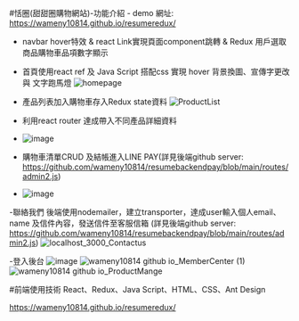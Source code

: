 #恬圈(甜甜圈購物網站)-功能介紹 - demo 網址: https://wameny10814.github.io/resumeredux/
 - navbar hover特效 & react Link實現頁面component跳轉 & Redux 用戶選取商品購物車品項數字顯示
 - 首頁使用react ref 及 Java Script 搭配css 實現 hover 背景換圖、宣傳字更改 與 文字跑馬燈
 ![homepage](https://user-images.githubusercontent.com/104507463/230573962-43af7e14-aca4-4a4c-a9ab-c6d91ce05a97.png)

 - 產品列表加入購物車存入Redux state資料
 ![ProductList](https://user-images.githubusercontent.com/104507463/230574240-d9d93b6d-b373-484b-a9c3-219b955a21db.png)
 - 利用react router 達成帶入不同產品詳細資料
 - ![image](https://github.com/user-attachments/assets/bf9e803a-3cee-4dfb-b9fa-9df2b6510ebb)
 
  - 購物車清單CRUD 及結帳進入LINE PAY(詳見後端github server: https://github.com/wameny10814/resumebackendpay/blob/main/routes/admin2.js)

  - ![image](https://github.com/user-attachments/assets/a440df85-b3d4-43c0-aae2-64155d260a8d)

 -聯絡我們 後端使用nodemailer，建立transporter，達成user輸入個人email、name 及信件內容，發送信件至客服信箱 (詳見後端github server: https://github.com/wameny10814/resumebackendpay/blob/main/routes/admin2.js)
 ![localhost_3000_Contactus](https://user-images.githubusercontent.com/104507463/231121067-e5561eea-07a6-417b-9bfd-34c4080c6158.png)

-登入後台
![image](https://github.com/user-attachments/assets/99003084-eeb0-4c01-8548-3cf6b25d6afe)
![wameny10814 github io_MemberCenter (1)](https://github.com/user-attachments/assets/0258f332-6e0a-4a79-8adc-56ead9ed99bf)
![wameny10814 github io_ProductMange](https://github.com/user-attachments/assets/5c1c22e1-3154-4fea-adb6-638bc0003f5b)




 



#前端使用技術
React、Redux、Java Script、HTML、CSS、Ant Design

https://wameny10814.github.io/resumeredux/


